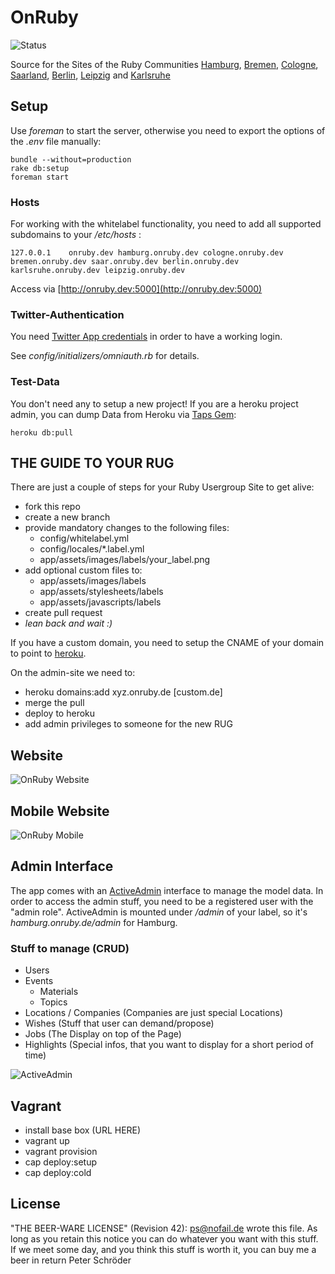 # OnRuby
![Status](https://secure.travis-ci.org/phoet/on_ruby.png "Status")

Source for the Sites of the Ruby Communities [Hamburg](http://hamburg.onruby.de), [Bremen](http://bremen.onruby.de), [Cologne](http://cologne.onruby.de), [Saarland](http://saar.onruby.de), [Berlin](http://berlin.onruby.de), [Leipzig](http://leipzig.onruby.de) and [Karlsruhe](http://karlsruhe.onruby.de)

## Setup

Use *foreman* to start the server, otherwise you need to export the options of the *.env* file manually:

    bundle --without=production
    rake db:setup
    foreman start

### Hosts

For working with the whitelabel functionality, you need to add all supported subdomains to your */etc/hosts* :

    127.0.0.1    onruby.dev hamburg.onruby.dev cologne.onruby.dev bremen.onruby.dev saar.onruby.dev berlin.onruby.dev karlsruhe.onruby.dev leipzig.onruby.dev

Access via [http://onruby.dev:5000](http://onruby.dev:5000)

### Twitter-Authentication

You need [Twitter App credentials](https://dev.twitter.com) in order to have a working login.

See *config/initializers/omniauth.rb* for details.

### Test-Data

You don't need any to setup a new project! If you are a heroku project admin, you can dump Data from Heroku via [Taps Gem](https://devcenter.heroku.com/articles/taps):

    heroku db:pull

## THE GUIDE TO YOUR RUG

There are just a couple of steps for your Ruby Usergroup Site to get alive:

- fork this repo
- create a new branch
- provide mandatory changes to the following files:
    - config/whitelabel.yml
    - config/locales/*.label.yml
    - app/assets/images/labels/your_label.png
- add optional custom files to:
    - app/assets/images/labels
    - app/assets/stylesheets/labels
    - app/assets/javascripts/labels
- create pull request
- *lean back and wait :)*

If you have a custom domain, you need to setup the CNAME of your domain to point to [heroku](https://devcenter.heroku.com/articles/custom-domains#dns_setup).

On the admin-site we need to:

- heroku domains:add xyz.onruby.de [custom.de]
- merge the pull
- deploy to heroku
- add admin privileges to someone for the new RUG

## Website

![OnRuby Website](http://f.cl.ly/items/3o0v3c2d1X3A0o3s0O11/Bildschirmfoto%202012-09-26%20um%2019.23.17.png)

## Mobile Website

![OnRuby Mobile](http://f.cl.ly/items/340F1y343N3H0S2k3c2F/iOS%20Simulator%20Bildschirmfoto%2026.09.2012%2019.26.49.png)

## Admin Interface

The app comes with an [ActiveAdmin](https://github.com/gregbell/active_admin) interface to manage the model data.
In order to access the admin stuff, you need to be a registered user with the "admin role".
ActiveAdmin is mounted under */admin* of your label, so it's *hamburg.onruby.de/admin* for Hamburg.

### Stuff to manage (CRUD)

- Users
- Events
    - Materials
    - Topics
- Locations / Companies (Companies are just special Locations)
- Wishes (Stuff that user can demand/propose)
- Jobs (The Display on top of the Page)
- Highlights (Special infos, that you want to display for a short period of time)

![ActiveAdmin](http://f.cl.ly/items/2w3P211I0a032u2x1k3k/Bildschirmfoto%202012-07-23%20um%2023.09.59.png)

## Vagrant

- install base box (URL HERE)
- vagrant up
- vagrant provision
- cap deploy:setup
- cap deploy:cold

## License

"THE BEER-WARE LICENSE" (Revision 42):
[ps@nofail.de](mailto:ps@nofail.de) wrote this file. As long as you retain this notice you
can do whatever you want with this stuff. If we meet some day, and you think
this stuff is worth it, you can buy me a beer in return Peter Schröder
